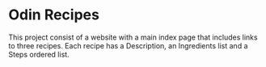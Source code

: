 # Odin Recipes

This project consist of a website with a main index page that includes links to three recipes. Each recipe has a Description, an Ingredients list and a Steps ordered list.

